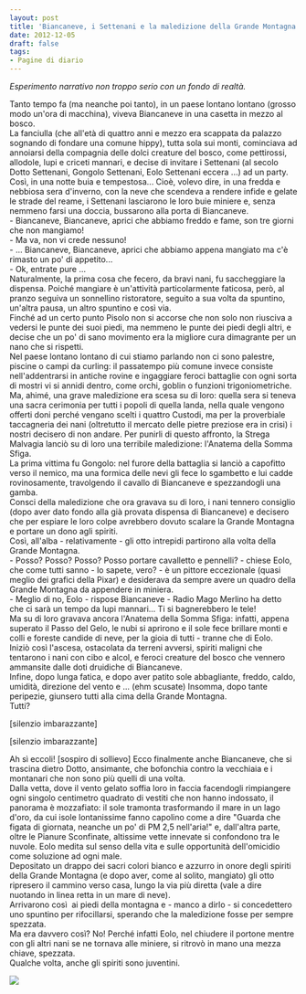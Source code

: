 ```yaml
---
layout: post
title: 'Biancaneve, i Settenani e la maledizione della Grande Montagna'
date: 2012-12-05
draft: false
tags: 
- Pagine di diario
---
```


_Esperimento narrativo non troppo serio con un fondo di realtà._  
  
Tanto tempo fa (ma neanche poi tanto), in un paese lontano lontano (grosso modo un'ora di macchina), viveva Biancaneve in una casetta in mezzo al bosco.  
La fanciulla (che all'età di quattro anni e mezzo era scappata da palazzo sognando di fondare una comune hippy), tutta sola sui monti, cominciava ad annoiarsi della compagnia delle dolci creature del bosco, come pettirossi, allodole, lupi e criceti mannari, e decise di invitare i Settenani (al secolo Dotto Settenani, Gongolo Settenani, Eolo Settenani eccera ...) ad un party.  
Così, in una notte buia e tempestosa... Cioè, volevo dire, in una fredda e nebbiosa sera d'inverno, con la neve che scendeva a rendere infide e gelate le strade del reame, i Settenani lasciarono le loro buie miniere e, senza nemmeno farsi una doccia, bussarono alla porta di Biancaneve.  
\- Biancaneve, Biancaneve, aprici che abbiamo freddo e fame, son tre giorni che non mangiamo!  
\- Ma va, non vi crede nessuno!  
\- ... Biancaneve, Biancaneve, aprici che abbiamo appena mangiato ma c'è rimasto un po' di appetito...  
\- Ok, entrate pure ...  
Naturalmente, la prima cosa che fecero, da bravi nani, fu saccheggiare la dispensa. Poiché mangiare è un'attività particolarmente faticosa, però, al pranzo seguiva un sonnellino ristoratore, seguito a sua volta da spuntino, un'altra pausa, un altro spuntino e così via.  
Finché ad un certo punto Pisolo non si accorse che non solo non riusciva a vedersi le punte dei suoi piedi, ma nemmeno le punte dei piedi degli altri, e decise che un po' di sano movimento era la migliore cura dimagrante per un nano che si rispetti.  
Nel paese lontano lontano di cui stiamo parlando non ci sono palestre, piscine o campi da curling: il passatempo più comune invece consiste nell'addentrarsi in antiche rovine e ingaggiare feroci battaglie con ogni sorta di mostri vi si annidi dentro, come orchi, goblin o funzioni trigoniometriche.  
Ma, ahimé, una grave maledizione era scesa su di loro: quella sera si teneva una sacra cerimonia per tutti i popoli di quella landa, nella quale vengono offerti doni perché vengano scelti i quattro Custodi, ma per la proverbiale taccagneria dei nani (oltretutto il mercato delle pietre preziose era in crisi) i nostri decisero di non andare. Per punirli di questo affronto, la Strega Malvagia lanciò su di loro una terribile maledizione: l'Anatema della Somma Sfiga.  
La prima vittima fu Gongolo: nel furore della battaglia si lanciò a capofitto verso il nemico, ma una formica delle nevi gli fece lo sgambetto e lui cadde rovinosamente, travolgendo il cavallo di Biancaneve e spezzandogli una gamba.  
Consci della maledizione che ora gravava su di loro, i nani tennero consiglio (dopo aver dato fondo alla già provata dispensa di Biancaneve) e decisero che per espiare le loro colpe avrebbero dovuto scalare la Grande Montagna e portare un dono agli spiriti.  
Così, all'alba - relativamente - gli otto intrepidi partirono alla volta della Grande Montagna.  
\- Posso? Posso? Posso? Posso portare cavalletto e pennelli? - chiese Eolo, che come tutti sanno - lo sapete, vero? - è un pittore eccezionale (quasi meglio dei grafici della Pixar) e desiderava da sempre avere un quadro della Grande Montagna da appendere in miniera.  
\- Meglio di no, Eolo - rispose Biancaneve - Radio Mago Merlino ha detto che ci sarà un tempo da lupi mannari... Ti si bagnerebbero le tele!  
Ma su di loro gravava ancora l'Anatema della Somma Sfiga: infatti, appena superato il Passo del Gelo, le nubi si aprirono e il sole fece brillare monti e colli e foreste candide di neve, per la gioia di tutti - tranne che di Eolo.  
Iniziò così l'ascesa, ostacolata da terreni avversi, spiriti maligni che tentarono i nani con cibo e alcol, e feroci creature del bosco che vennero ammansite dalle doti druidiche di Biancaneve.  
Infine, dopo lunga fatica, e dopo aver patito sole abbagliante, freddo, caldo, umidità, direzione del vento e ... (ehm scusate) Insomma, dopo tante peripezie, giunsero tutti alla cima della Grande Montagna.  
Tutti?  
  
\[silenzio imbarazzante\]  
  
\[silenzio imbarazzante\]  
  
Ah sì eccoli! \[sospiro di sollievo\] Ecco finalmente anche Biancaneve, che si trascina dietro Dotto, ansimante, che bofonchia contro la vecchiaia e i montanari che non sono più quelli di una volta.  
Dalla vetta, dove il vento gelato soffia loro in faccia facendogli rimpiangere ogni singolo centimetro quadrato di vestiti che non hanno indossato, il panorama è mozzafiato: il sole tramonta trasformando il mare in un lago d'oro, da cui isole lontanissime fanno capolino come a dire "Guarda che figata di giornata, neanche un po' di PM 2,5 nell'aria!" e, dall'altra parte, oltre le Pianure Sconfinate, altissime vette innevate si confondono tra le nuvole. Eolo medita sul senso della vita e sulle opportunità dell'omicidio come soluzione ad ogni male.  
Depositato un drappo dei sacri colori bianco e azzurro in onore degli spiriti della Grande Montagna (e dopo aver, come al solito, mangiato) gli otto ripresero il cammino verso casa, lungo la via più diretta (vale a dire nuotando in linea retta in un mare di neve).  
Arrivarono così  ai piedi della montagna e - manco a dirlo - si concedettero uno spuntino per rifocillarsi, sperando che la maledizione fosse per sempre spezzata.  
Ma era davvero così? No! Perché infatti Eolo, nel chiudere il portone mentre con gli altri nani se ne tornava alle miniere, si ritrovò in mano una mezza chiave, spezzata.  
Qualche volta, anche gli spiriti sono juventini.  
  
  
  

[![](http://3.bp.blogspot.com/-Dlfodj-eve4/UL_MRfUDl8I/AAAAAAAACJE/pBXzSuitJVY/s400/IMG_3623.JPG)](http://3.bp.blogspot.com/-Dlfodj-eve4/UL_MRfUDl8I/AAAAAAAACJE/pBXzSuitJVY/s1600/IMG_3623.JPG)